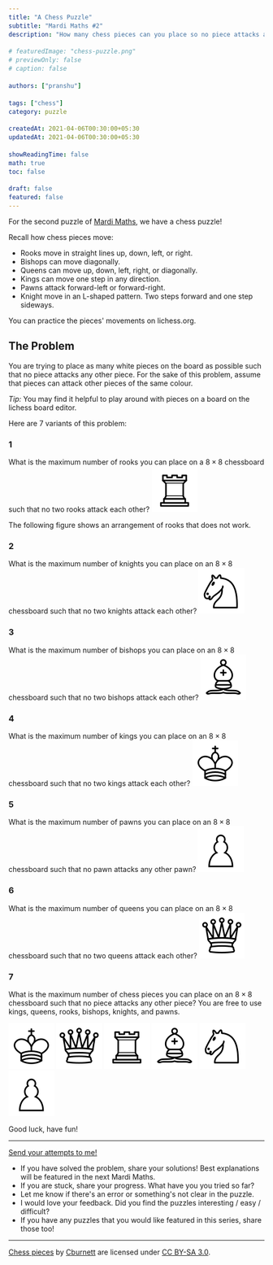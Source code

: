 ```yaml
---
title: "A Chess Puzzle"
subtitle: "Mardi Maths #2"
description: "How many chess pieces can you place so no piece attacks any other piece?"

# featuredImage: "chess-puzzle.png"
# previewOnly: false
# caption: false

authors: ["pranshu"]

tags: ["chess"]
category: puzzle

createdAt: 2021-04-06T00:30:00+05:30
updatedAt: 2021-04-06T00:30:00+05:30

showReadingTime: false
math: true
toc: false

draft: false
featured: false
---
```


For the second puzzle of [Mardi Maths](/puzzles), we have a chess puzzle!

Recall how chess pieces move:

- Rooks move in straight lines up, down, left, or right.
- Bishops can move diagonally.
- Queens can move up, down, left, right, or diagonally.
- Kings can move one step in any direction.
- Pawns attack forward-left or forward-right.
- Knight move in an L-shaped pattern. Two steps forward and one step sideways.

You can practice the pieces' movements on
<NavExtLink to="https://lichess.org/learn">lichess.org</NavExtLink>.

## The Problem

You are trying to place as many white pieces on the board as possible such that no piece attacks any other piece.
For the sake of this problem, assume that pieces can attack other pieces of the same colour.

_Tip:_ You may find it helpful to play around with pieces on a board on the
<NavExtLink to=" https://lichess.org/editor/8/8/8/8/8/8/8/8_w_-_-_0_1">lichess board editor</NavExtLink>.

Here are 7 variants of this problem:

### 1

What is the maximum number of rooks you can place on a $8\times 8$ chessboard such that no two rooks attack each other?
<img src="/img/puzzles/2/white-rook.svg" class="float-right"/>

The following figure shows an arrangement of rooks that does not work.

<BaseFigure src="/img/puzzles/2/rooks_fail.png" caption="This arrangement does not work because the rooks on g5 and g8 attack each other."></BaseFigure>

### 2

What is the maximum number of knights you can place on an $8 \times 8$ chessboard such that no two knights attack each other?
<img src="/img/puzzles/2/white-knight.svg" class="float-right"/>

### 3

What is the maximum number of bishops you can place on an $8\times 8$ chessboard such that no two bishops attack each other?
<img src="/img/puzzles/2/white-bishop.svg" class="float-right"/>

### 4

What is the maximum number of kings you can place on an $8\times 8$ chessboard such that no two kings attack each other?
<img src="/img/puzzles/2/white-king.svg" class="float-right"/>

### 5

What is the maximum number of pawns you can place on an $8 \times 8$ chessboard such that no pawn attacks any other pawn?
<img src="/img/puzzles/2/white-pawn.svg" class="float-right"/>

### 6

What is the maximum number of queens you can place on an $8 \times 8$ chessboard such that no two queens attack each other?
<img src="/img/puzzles/2/white-queen.svg" class="float-right"/>

### 7

What is the maximum number of chess pieces you can place on an $8\times 8$ chessboard such that no piece attacks any other piece? You are free to use kings, queens, rooks, bishops, knights, and pawns.

<div class="align-center space-x-4">
    <img src="/img/puzzles/2/white-king.svg" />
    <img src="/img/puzzles/2/white-queen.svg" />
    <img src="/img/puzzles/2/white-rook.svg" />
    <img src="/img/puzzles/2/white-bishop.svg" />
    <img src="/img/puzzles/2/white-knight.svg" />
    <img src="/img/puzzles/2/white-pawn.svg" />
</div>

Good luck, have fun!

---

[Send your attempts to me!](/contact)

- If you have solved the problem, share your solutions! Best explanations will be featured in the next Mardi Maths.
- If you are stuck, share your progress. What have you you tried so far?
- Let me know if there's an error or something's not clear in the puzzle.
- I would love your feedback. Did you find the puzzles interesting / easy / difficult?
- If you have any puzzles that you would like featured in this series, share those too!

---

[Chess pieces](https://commons.wikimedia.org/wiki/Category:SVG_chess_pieces) by [Cburnett](https://en.wikipedia.org/wiki/User:Cburnett) are licensed under [CC BY-SA 3.0](https://creativecommons.org/licenses/by-sa/3.0/deed.en).
